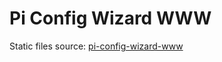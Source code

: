 # Pi Config Wizard WWW

Static files source: [pi-config-wizard-www](https://github.com/sunfounder/pi-config-wizard-www)

